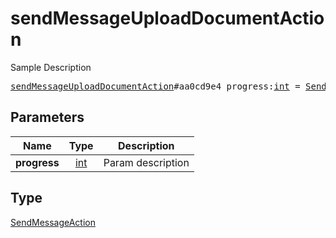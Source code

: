 # sendMessageUploadDocumentAction

Sample Description

<pre>
<a href="../constructor/sendMessageUploadDocumentAction.md">sendMessageUploadDocumentAction</a>#aa0cd9e4 progress:<a href="../type/int.md">int</a> = <a href="../type/SendMessageAction.md">SendMessageAction</a>;</pre>
## Parameters

| Name | Type | Description |
|------|:----:|-------------|
| **progress** | <a href="../type/int.md">int</a> | Param description |

## Type

<a href="../type/SendMessageAction.md">SendMessageAction</a>
